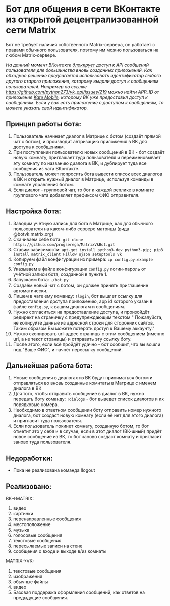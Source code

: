 # Бот для общения в сети ВКонтакте из открытой децентрализованной сети Matrix

Бот не требует наличия собственного Matrix-сервера, он работает с правами обычного пользователя, поэтому им можно пользоваться на любом Matrix-сервере.

_На данный момент ВКонтакте [блокирует](https://vk.com/wall-1_389441) доступ к API сообщений пользователя для большинства вновь созданных приложений. Как обходное решение предлагается использовать идентификатор любого другого старого приложения, которому выдали доступ к сообщениям пользователей. Например по ссылке https://github.com/python273/vk_api/issues/219 можно найти APP_ID от приложения  [Kate Mobile](https://vk.com/kate_mobile), которому ВК уже предоставил доступ к сообщениям. Если у вас есть приложение с доступом к сообщениям, то можете указать свой идентификатор._

## Принцип работы бота:

1. Пользователь начинает диалог в Матрице с ботом (создаёт прямой чат с ботом), и производит автризацию приложения в ВК для доступа к сообщениям.
2. При поступлении пользователю новых сообщений в ВК - бот создаёт новую комнату, приглашает туда пользователя и переименовывает эту комнату по названию диалога в ВК, и дублирует туда все сообщения из чата ВКонтакте.
4. Пользователь может попросить бота вывести список всех диалогов в ВК и открыть нужный диалог в Матрице, используя команды в комнате управления ботом.
5. Если диалог - групповой чат, то бот к каждой реплике в комнате группового чата добавляет префиксом ФИО отправителя.

## Настройка бота:

1. Заводим учётную запись для бота в Матрице, как для обычного пользователя на каком-либо сервере матрицы (вида @botvk:matrix.org)
2. Скачиваем себе бота: `git clone https://github.com/progserega/MatrixVkBot.git`
3. Ставим зависимости: `apt-get install python3-dev python3-pip; pip3 install matrix_client Pillow ujson setuptools vk`
4. Копируем файл конфигурации из примера: `cp config.py.example config.py` 
5. Указываем в файле конфигурации `config.py` логин-пароль от учётной записи бота, созданной в пункте 1.
6. Запускаем бота: `./bot.py`
7. Создаём новый чат с ботом, он должен принять приглашение автоматически.
8. Пишем в чате ему команду: `!login`, бот вышлет ссылку для предоставления доступа приложению, app id которого указан в файле `config.py`, к вашим диалогам и сообщениям.
9. Нужно согласиться на предоставление доступа, и произойдёт редирект на страничку с предупреждающим текстом " Пожалуйста, не копируйте данные из адресной строки для сторонних сайтов. Таким образом Вы можете потерять доступ к Вашему аккаунту."
10. Нужно скопировать url-адрес страницы с этим сообщением (именно url, а не текст страницы) и отправить эту ссылку боту.
11. После этого, если всё пройдёт удачно - бот сообщит, что вы вошли под "Ваше ФИО", и начнёт пересылку сообщений.

## Дальнейшая работа бота:
1. Новые сообщения в диалогах из ВК будут приниматься ботом и отправляться во вновь созданные комнтаты в Матрице с именем диалога в ВК
2. Для того, чтобы отправить сообщение в диалог в ВК, нужно передать боту команду: `!dialogs` - бот выведет список диалогов и их порядковые номера.
3. Необходимо в ответном сообщении боту отправить номер нужного диалога, бот создаст новую комнату (если её нет для этого диалога) и пригласит туда пользователя.
4. Если пользователь покинет комнату, созданную ботом, то бот отметит это у себя и в случае, если в этот диалог (ВК-шный) придёт новое сообщение из ВК, то бот заново создаст комнату и пригласит заново туда пользователя.

## Недоработки:
- Пока не реализована команда !logout

## Реализовано:

ВК->MATRIX:
1. видео 
2. картинки
3. перенаправленные сообщения
4. местоположение
5. музыка
6. голосовые сообщения
7. текстовые сообщения
8. пересылаемые записи на стене
9. сообщения о входе и выходе в/из комнаты

MATRIX->VK:
1. текстовые сообщения
2. изображения
3. обычные файлы
4. видео
5. Базовая поддержка оформления сообщений, как ответов на предыдущие сообщения.

